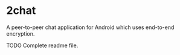 # 2chat
A peer-to-peer chat application for Android which uses end-to-end encryption.

TODO Complete readme file.
